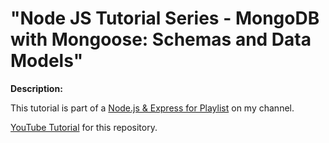 # "Node JS Tutorial Series - MongoDB with Mongoose: Schemas and Data Models"

**Description:**

This tutorial is part of a [Node.js & Express for Playlist](https://www.youtube.com/playlist?list=PL0Zuz27SZ-6PFkIxaJ6Xx_X46avTM1aYw) on my channel.  

[YouTube Tutorial](https://youtu.be/jZ-dzj6ut54) for this repository.
